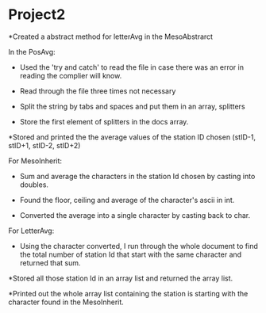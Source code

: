 # Project2

*Created a abstract method for letterAvg in the MesoAbstrarct


In the PosAvg:
* Used the 'try and catch' to read the file in case there was an error in reading the complier will know.


* Read through the file three times not necessary


* Split the string by tabs and spaces and put them in an array, splitters


* Store the first element of splitters in the docs array.


*Stored and printed the the average values of the station ID chosen (stID-1, stID+1, stID-2, stID+2)


For MesoInherit:
* Sum and average the characters in the station Id chosen by casting into doubles.


* Found the floor, ceiling and average of the character's ascii in int.


* Converted the average into a single character by casting back to char.


For LetterAvg:
* Using the character converted, I run through the whole document to find the total number of station 
Id that start with the same character and returned that sum.


*Stored all those station Id in an array list and returned the array list.


*Printed out the whole array list containing the station is starting with the character found in the MesoInherit.
